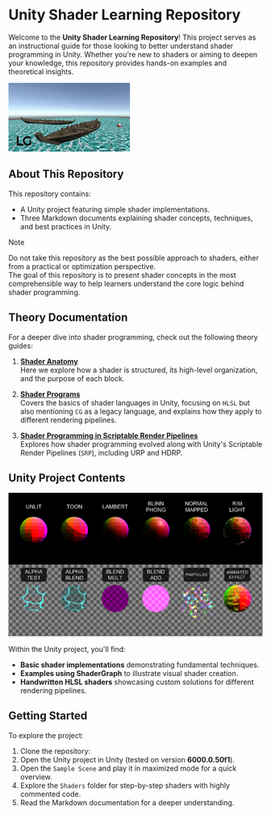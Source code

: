 # Unity Shader Learning Repository

Welcome to the **Unity Shader Learning Repository**! This project serves as an instructional guide for those looking to better understand shader programming in Unity. Whether you're new to shaders or aiming to deepen your knowledge, this repository provides hands-on examples and theoretical insights.

[![Water Mass System](img/water_mass.gif)](https://www.youtube.com/watch?v=J8vS6PFkxDk)

## About This Repository

This repository contains:
- A Unity project featuring simple shader implementations.
- Three Markdown documents explaining shader concepts, techniques, and best practices in Unity.

> [!NOTE]  
> Do not take this repository as the best possible approach to shaders, either from a practical or optimization perspective.  
> The goal of this repository is to present shader concepts in the most comprehensible way to help learners understand the core logic behind shader programming.  

## Theory Documentation

For a deeper dive into shader programming, check out the following theory guides:

1. **[Shader Anatomy](Shaders101.md)**  
	Here we explore how a shader is structured, its high-level organization, and the purpose of each block.

2. **[Shader Programs](ShaderPrograms.md)**  
	Covers the basics of shader languages in Unity, focusing on `HLSL` but also mentioning `CG` as a legacy language, and explains how they apply to different rendering pipelines.

3. **[Shader Programming in Scriptable Render Pipelines](SRP.md)**  
	Explores how shader programming evolved along with Unity's Scriptable Render Pipelines (`SRP`), including URP and HDRP.

## Unity Project Contents

![Smaple Shaders](img/material_balls.png)

Within the Unity project, you'll find:
- **Basic shader implementations** demonstrating fundamental techniques.
- **Examples using ShaderGraph** to illustrate visual shader creation.
- **Handwritten HLSL shaders** showcasing custom solutions for different rendering pipelines.

## Getting Started

To explore the project:
1. Clone the repository:
2. Open the Unity project in Unity (tested on version **6000.0.50f1**).
3. Open the `Sample Scene` and play it in maximized mode for a quick overview.
4. Explore the `Shaders` folder for step-by-step shaders with highly commented code.
5. Read the Markdown documentation for a deeper understanding.
